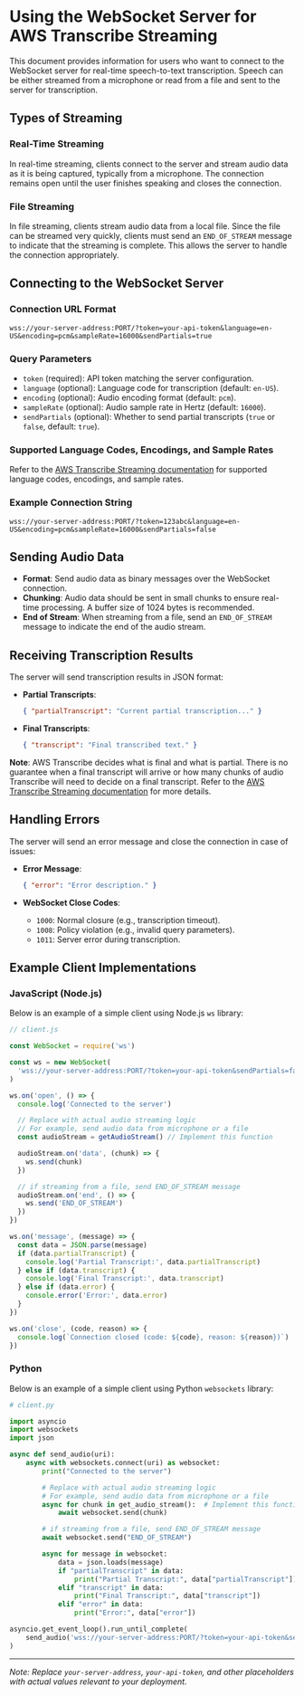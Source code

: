 # Using the WebSocket Server for AWS Transcribe Streaming

This document provides information for users who want to connect to the WebSocket server for real-time speech-to-text transcription.
Speech can be either streamed from a microphone or read from a file and sent to the server for transcription.

## Types of Streaming

### Real-Time Streaming

In real-time streaming, clients connect to the server and stream audio data as it is being captured, typically from a microphone. The connection remains open until the user finishes speaking and closes the connection.

### File Streaming

In file streaming, clients stream audio data from a local file. Since the file can be streamed very quickly, clients must send an `END_OF_STREAM` message to indicate that the streaming is complete. This allows the server to handle the connection appropriately.

## Connecting to the WebSocket Server

### Connection URL Format

```plaintext
wss://your-server-address:PORT/?token=your-api-token&language=en-US&encoding=pcm&sampleRate=16000&sendPartials=true
```

### Query Parameters

- `token` (required): API token matching the server configuration.
- `language` (optional): Language code for transcription (default: `en-US`).
- `encoding` (optional): Audio encoding format (default: `pcm`).
- `sampleRate` (optional): Audio sample rate in Hertz (default: `16000`).
- `sendPartials` (optional): Whether to send partial transcripts (`true` or `false`, default: `true`).

### Supported Language Codes, Encodings, and Sample Rates

Refer to the [AWS Transcribe Streaming documentation](https://docs.aws.amazon.com/transcribe/latest/dg/API_streaming_StartStreamTranscription.html#API_streaming_StartStreamTranscription_RequestParameters) for supported language codes, encodings, and sample rates.

### Example Connection String

```plaintext
wss://your-server-address:PORT/?token=123abc&language=en-US&encoding=pcm&sampleRate=16000&sendPartials=false
```

## Sending Audio Data

- **Format**: Send audio data as binary messages over the WebSocket connection.
- **Chunking**: Audio data should be sent in small chunks to ensure real-time processing. A buffer size of 1024 bytes is recommended.
- **End of Stream**: When streaming from a file, send an `END_OF_STREAM` message to indicate the end of the audio stream.

## Receiving Transcription Results

The server will send transcription results in JSON format:

- **Partial Transcripts**:

  ```json
  { "partialTranscript": "Current partial transcription..." }
  ```

- **Final Transcripts**:

  ```json
  { "transcript": "Final transcribed text." }
  ```

**Note**: AWS Transcribe decides what is final and what is partial. There is no guarantee when a final transcript will arrive or how many chunks of audio Transcribe will need to decide on a final transcript. Refer to the [AWS Transcribe Streaming documentation](https://docs.aws.amazon.com/transcribe/latest/dg/API_streaming_StartStreamTranscription.html) for more details.

## Handling Errors

The server will send an error message and close the connection in case of issues:

- **Error Message**:

  ```json
  { "error": "Error description." }
  ```

- **WebSocket Close Codes**:

  - `1000`: Normal closure (e.g., transcription timeout).
  - `1008`: Policy violation (e.g., invalid query parameters).
  - `1011`: Server error during transcription.

## Example Client Implementations

### JavaScript (Node.js)

Below is an example of a simple client using Node.js `ws` library:

```javascript
// client.js

const WebSocket = require('ws')

const ws = new WebSocket(
  'wss://your-server-address:PORT/?token=your-api-token&sendPartials=false',
)

ws.on('open', () => {
  console.log('Connected to the server')

  // Replace with actual audio streaming logic
  // For example, send audio data from microphone or a file
  const audioStream = getAudioStream() // Implement this function

  audioStream.on('data', (chunk) => {
    ws.send(chunk)
  })

  // if streaming from a file, send END_OF_STREAM message
  audioStream.on('end', () => {
    ws.send('END_OF_STREAM')
  })
})

ws.on('message', (message) => {
  const data = JSON.parse(message)
  if (data.partialTranscript) {
    console.log('Partial Transcript:', data.partialTranscript)
  } else if (data.transcript) {
    console.log('Final Transcript:', data.transcript)
  } else if (data.error) {
    console.error('Error:', data.error)
  }
})

ws.on('close', (code, reason) => {
  console.log(`Connection closed (code: ${code}, reason: ${reason})`)
})
```

### Python

Below is an example of a simple client using Python `websockets` library:

```python
# client.py

import asyncio
import websockets
import json

async def send_audio(uri):
    async with websockets.connect(uri) as websocket:
        print("Connected to the server")

        # Replace with actual audio streaming logic
        # For example, send audio data from microphone or a file
        async for chunk in get_audio_stream():  # Implement this function
            await websocket.send(chunk)

        # if streaming from a file, send END_OF_STREAM message
        await websocket.send("END_OF_STREAM")

        async for message in websocket:
            data = json.loads(message)
            if "partialTranscript" in data:
                print("Partial Transcript:", data["partialTranscript"])
            elif "transcript" in data:
                print("Final Transcript:", data["transcript"])
            elif "error" in data:
                print("Error:", data["error"])

asyncio.get_event_loop().run_until_complete(
    send_audio('wss://your-server-address:PORT/?token=your-api-token&sendPartials=false')
)
```

---

_Note: Replace `your-server-address`, `your-api-token`, and other placeholders with actual values relevant to your deployment._
